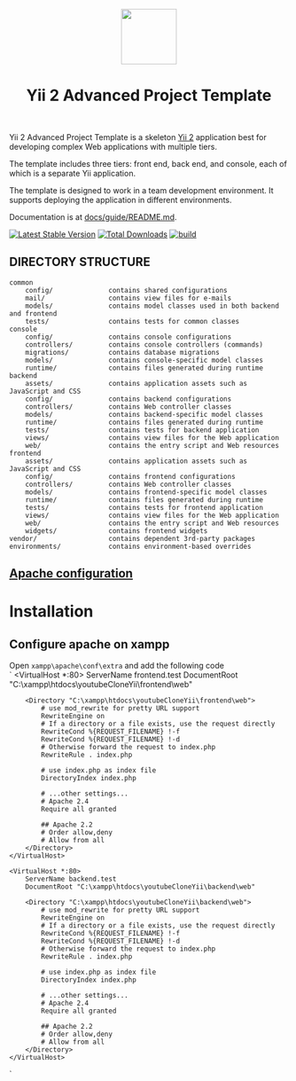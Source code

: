 <p align="center">
    <a href="https://github.com/yiisoft" target="_blank">
        <img src="https://avatars0.githubusercontent.com/u/993323" height="100px">
    </a>
    <h1 align="center">Yii 2 Advanced Project Template</h1>
    <br>
</p>

Yii 2 Advanced Project Template is a skeleton [Yii 2](http://www.yiiframework.com/) application best for
developing complex Web applications with multiple tiers.

The template includes three tiers: front end, back end, and console, each of which
is a separate Yii application.

The template is designed to work in a team development environment. It supports
deploying the application in different environments.

Documentation is at [docs/guide/README.md](docs/guide/README.md).

[![Latest Stable Version](https://img.shields.io/packagist/v/yiisoft/yii2-app-advanced.svg)](https://packagist.org/packages/yiisoft/yii2-app-advanced)
[![Total Downloads](https://img.shields.io/packagist/dt/yiisoft/yii2-app-advanced.svg)](https://packagist.org/packages/yiisoft/yii2-app-advanced)
[![build](https://github.com/yiisoft/yii2-app-advanced/workflows/build/badge.svg)](https://github.com/yiisoft/yii2-app-advanced/actions?query=workflow%3Abuild)

DIRECTORY STRUCTURE
-------------------

```
common
    config/              contains shared configurations
    mail/                contains view files for e-mails
    models/              contains model classes used in both backend and frontend
    tests/               contains tests for common classes    
console
    config/              contains console configurations
    controllers/         contains console controllers (commands)
    migrations/          contains database migrations
    models/              contains console-specific model classes
    runtime/             contains files generated during runtime
backend
    assets/              contains application assets such as JavaScript and CSS
    config/              contains backend configurations
    controllers/         contains Web controller classes
    models/              contains backend-specific model classes
    runtime/             contains files generated during runtime
    tests/               contains tests for backend application    
    views/               contains view files for the Web application
    web/                 contains the entry script and Web resources
frontend
    assets/              contains application assets such as JavaScript and CSS
    config/              contains frontend configurations
    controllers/         contains Web controller classes
    models/              contains frontend-specific model classes
    runtime/             contains files generated during runtime
    tests/               contains tests for frontend application
    views/               contains view files for the Web application
    web/                 contains the entry script and Web resources
    widgets/             contains frontend widgets
vendor/                  contains dependent 3rd-party packages
environments/            contains environment-based overrides
```

## [Apache configuration](https://github.com/yiisoft/yii2-app-advanced/blob/master/docs/guide/start-installation.md)

# Installation

## Configure apache on xampp
Open `xampp\apache\conf\extra` and add the following code <br/>
`
    <VirtualHost *:80>
        ServerName frontend.test
        DocumentRoot "C:\xampp\htdocs\youtubeCloneYii\frontend\web"
        
        <Directory "C:\xampp\htdocs\youtubeCloneYii\frontend\web">
            # use mod_rewrite for pretty URL support
            RewriteEngine on
            # If a directory or a file exists, use the request directly
            RewriteCond %{REQUEST_FILENAME} !-f
            RewriteCond %{REQUEST_FILENAME} !-d
            # Otherwise forward the request to index.php
            RewriteRule . index.php

            # use index.php as index file
            DirectoryIndex index.php

            # ...other settings...
            # Apache 2.4
            Require all granted
            
            ## Apache 2.2
            # Order allow,deny
            # Allow from all
        </Directory>
    </VirtualHost>
    
    <VirtualHost *:80>
        ServerName backend.test
        DocumentRoot "C:\xampp\htdocs\youtubeCloneYii\backend\web"
        
        <Directory "C:\xampp\htdocs\youtubeCloneYii\backend\web">
            # use mod_rewrite for pretty URL support
            RewriteEngine on
            # If a directory or a file exists, use the request directly
            RewriteCond %{REQUEST_FILENAME} !-f
            RewriteCond %{REQUEST_FILENAME} !-d
            # Otherwise forward the request to index.php
            RewriteRule . index.php

            # use index.php as index file
            DirectoryIndex index.php

            # ...other settings...
            # Apache 2.4
            Require all granted
            
            ## Apache 2.2
            # Order allow,deny
            # Allow from all
        </Directory>
    </VirtualHost>
`

